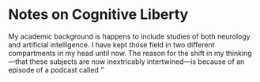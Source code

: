 ---
---

# Notes on Cognitive Liberty

My academic background is happens to include studies of both neurology and artificial intelligence. I have kept those field in two different compartments in my head until now. The reason for the shift in my thinking—that these subjects are now inextricably intertwined—is because of an episode of a podcast called ‘’
